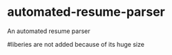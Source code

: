 # automated-resume-parser
An automated resume parser

#liberies are not added because of its huge size
